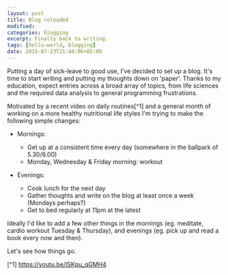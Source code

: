 ```yaml
---
layout: post
title: Blog reloaded
modified:
categories: blogging
excerpt: Finally back to writing.
tags: [hello-world, blogging]
date: 2015-07-23T21:44:06+02:00
---
```


Putting a day of sick-leave to good use, I've decided to set up a blog. It's time to start writing and putting my thoughts down on 'paper'. Thanks to my education, expect entries across a broad array of topics, from life sciences and the required data analysis to general programming frustrations.

Motivated by a recent video on daily routines[^1] and a general month of working on a more healthy nutritional life styles I'm trying to make the following simple changes:

- Mornings:
    + Get up at a consistent time every day (somewhere in the ballpark of 5.30/6.00)
    + Monday, Wednesday & Friday morning: workout

- Evenings:
    + Cook lunch for the next day
    + Gather thoughts and write on the blog at least once a week (Mondays perhaps?) 
    + Get to bed regularly at 11pm at the latest

Ideally I'd like to add a few other things in the mornings (eg. meditate, cardio workout Tuesday & Thursday), and evenings (eg. pick up and read a book every now and then).

Let's see how things go.

[^1] https://youtu.be/lSKpu_qGMH4
